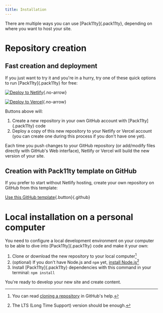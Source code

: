 ```yaml
---
title: Installation
---
```


There are multiple ways you can use [Pack11ty]{.pack11ty}, depending on where you want to host your site.

# Repository creation

## Fast creation and deployment

If you just want to try it and you're in a hurry, try one of these quick options to run [Pack11ty]{.pack11ty} for free:

[![Deploy to Netlify](https://www.netlify.com/img/deploy/button.svg)](https://app.netlify.com/start/deploy?repository=https://github.com/nhoizey/pack11ty&stack=cms){.no-arrow}

[![Deploy to Vercel](https://vercel.com/button)](https://vercel.com/new/clone?repository-url=https://github.com/nhoizey/pack11ty){.no-arrow}

Buttons above will:

1. Create a new repository in your own GitHub account with [Pack11ty]{.pack11ty} code
1. Deploy a copy of this new repository to your Netlify or Vercel account (you can create one during this process if you don't have one yet).

Each time you push changes to your GitHub repository (or add/modify files directly with GitHub's Web interface), Netlify or Vercel will build the new version of your site.

## Creation with Pack11ty template on GitHub

If you prefer to start without Netlify hosting, create your own repository on GitHub from this template:

[Use this GitHub template](https://github.com/nhoizey/pack11ty/generate){.button}{.github}

# Local installation on a personal computer

You need to configure a local development environment on your computer to be able to dive into [Pack11ty]{.pack11ty} code and make it your own:

1. Clone or download the new repository to your local computer[^clone]
1. (optional) If you don't have Node.js and `npm` yet, [install Node.js](https://nodejs.org/en/)[^lts]
1. Install [Pack11ty]{.pack11ty} dependencies with this command in your terminal: `npm install`

[^clone]: You can read [cloning a repository](https://help.github.com/en/github/creating-cloning-and-archiving-repositories/cloning-a-repository) in GitHub's help.
[^lts]: The LTS (Long Time Support) version should be enough.

You're ready to develop your new site and create content.
